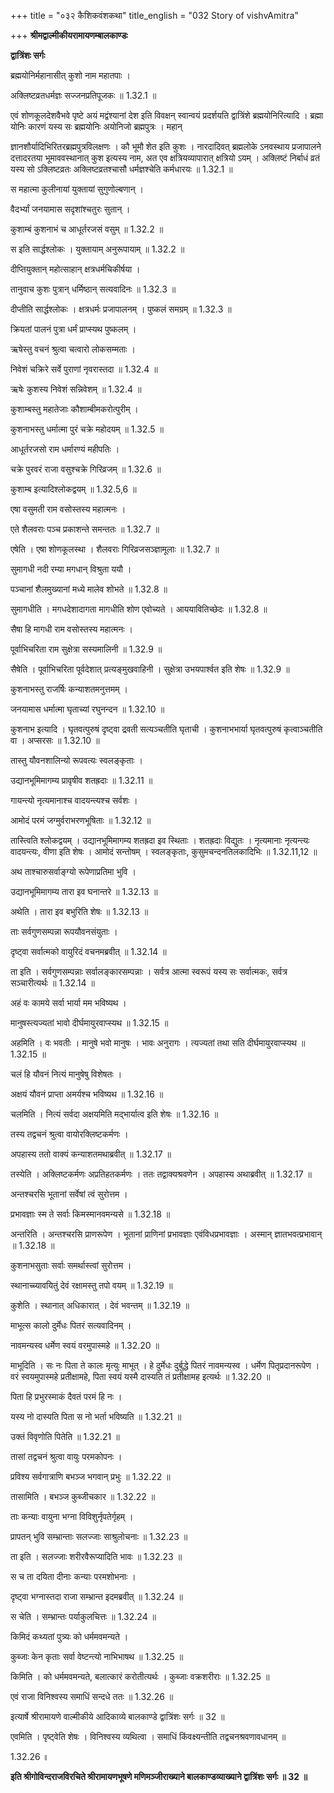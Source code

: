 +++
title = "०३२ कैशिकवंशकथा"
title_english = "032 Story of vishvAmitra"

+++
**श्रीमद्वाल्मीकीयरामायणम्बालकाण्डः**

**द्वात्रिंशः सर्गः**

ब्रह्मयोनिर्महानासीत् कुशो नाम महातपाः ।

अक्लिष्टव्रतधर्मज्ञः सज्जनप्रतिपूजकः ॥ 1.32.1 ॥

एवं शोणकूलदेशवैभवे पृष्टे अयं मद्वंश्यानां देश इति विवक्षन् स्वान्वयं प्रदर्शयति द्वात्रिंशे ब्रह्मयोनिरित्यादि । ब्रह्मा योनिः कारणं यस्य सः ब्रह्मयोनिः अयोनिजो ब्रह्मपुत्रः । महान्

ज्ञानशौर्यादिभिरितरब्रह्मपुत्रविलक्षणः । कौ भूमौ शेत इति कुशः । नारदादिवत् ब्रह्मलोके ऽनवस्थाय प्रजापालने दत्तादरतया भूमाववस्थानात् कुश इत्यस्य नाम, अत एव क्षत्रियव्यापारात् क्षत्रियो ऽयम् । अक्लिष्टं निर्बाधं व्रतं यस्य सो ऽक्लिष्टव्रतः अक्लिष्टव्रतश्चासौ धर्मज्ञश्चेति कर्मधारयः ॥ 1.32.1 ॥

स महात्मा कुलीनायां युक्तायां सुगुणोल्बणान् ।

वैदर्भ्यां जनयामास सदृशांश्चतुरः सुतान् ।

कुशाम्बं कुशनाभं च आधूर्तरजसं वसुम् ॥ 1.32.2 ॥

स इति सार्द्धश्लोकः । युक्तायाम् अनुरूपायाम् ॥ 1.32.2 ॥

दीप्तियुक्तान् महोत्साहान् क्षत्रधर्मचिकीर्षया ।

तानुवाच कुशः पुत्रान् धर्मिष्ठान् सत्यवादिनः ॥ 1.32.3 ॥

दीप्तीति सार्द्धश्लोकः । क्षत्रधर्मः प्रजापालनम् । पुष्कलं समग्रम् ॥ 1.32.3 ॥

क्रियतां पालनं पुत्रा धर्मं प्राप्स्यथ पुष्कलम् ।

ऋषेस्तु वचनं श्रुत्वा चत्वारो लोकसम्मताः ।

निवेशं चक्रिरे सर्वे पुराणां नृवरास्तदा ॥ 1.32.4 ॥

ऋषेः कुशस्य निवेशं सन्निवेशम् ॥ 1.32.4 ॥

कुशाम्बस्तु महातेजाः कौशाम्बीमकरोत्पुरीम् ।

कुशनाभस्तु धर्मात्मा पुरं चक्रे महोदयम् ॥ 1.32.5 ॥

आधूर्तरजसो राम धर्मारण्यं महीपतिः ।

चक्रे पुरवरं राजा वसुश्चक्रे गिरिव्रजम् ॥ 1.32.6 ॥

कुशाम्ब इत्यादिश्लोकद्वयम् ॥ 1.32.5,6 ॥

एषा वसुमती राम वसोस्तस्य महात्मनः ।

एते शैलवराः पञ्च प्रकाशन्ते समन्ततः ॥ 1.32.7 ॥

एषेति । एषा शोणकूलस्था । शैलवराः गिरिव्रजसञ्ज्ञामूलाः ॥ 1.32.7 ॥

सुमागधी नदी रम्या मगधान् विश्रुता ययौ ।

पञ्चानां शैलमुख्यानां मध्ये मालेव शोभते ॥ 1.32.8 ॥

सुमागधीति । मगधदेशादागता मागधीति शोण एवोच्यते । आययावितिच्छेदः ॥ 1.32.8 ॥

सैषा हि मागधी राम वसोस्तस्य महात्मनः ।

पूर्वाभिचरिता राम सुक्षेत्रा सस्यमालिनी ॥ 1.32.9 ॥

सैषेति । पूर्वाभिचरिता पूर्वदेशात् प्रत्यङ्मुखवाहिनी । सुक्षेत्रा उभयपार्श्वत इति शेषः ॥ 1.32.9 ॥

कुशनाभस्तु राजर्षिः कन्याशतमनुत्तमम् ।

जनयामास धर्मात्मा घृताच्यां रघुनन्दन ॥ 1.32.10 ॥

कुशनाभ इत्यादि । घृतवत्पुरुषं दृष्ट्वा द्रवती सत्यञ्चतीति घृताची । कुशनाभभार्या घृतवत्पुरुषं कृत्वाञ्चतीति वा । अप्सरसः ॥ 1.32.10 ॥

तास्तु यौवनशालिन्यो रूपवत्यः स्वलङ्कृताः ।

उद्यानभूमिमागम्य प्रावृषीव शतह्रदाः ॥ 1.32.11 ॥

गायन्त्यो नृत्यमानाश्च वादयन्त्यश्च सर्वशः ।

आमोदं परमं जग्मुर्वराभरणभूषिताः ॥ 1.32.12 ॥

तास्त्विति श्लोकद्वयम् । उद्यानभूमिमागम्य शतह्रदा इव स्थिताः । शतह्रदाः विद्युतः । नृत्यमानाः नृत्यन्त्यः वादयन्त्यः, वीणा इति शेषः । आमोदं सन्तोषम् । स्वलङ्कृताः, कुसुमचन्दनतिलकादिभिः ॥ 1.32.11,12 ॥

अथ ताश्चारुसर्वाङ्ग्यो रूपेणाप्रतिमा भुवि ।

उद्यानभूमिमागम्य तारा इव घनान्तरे ॥ 1.32.13 ॥

अथेति । तारा इव बभुरिति शेषः ॥ 1.32.13 ॥

ताः सर्वगुणसम्पन्ना रूपयौवनसंयुताः ।

दृष्ट्वा सर्वात्मको वायुरिदं वचनमब्रवीत् ॥ 1.32.14 ॥

ता इति । सर्वगुणसम्पन्नाः सर्वालङ्कारसम्पन्नाः । सर्वत्र आत्मा स्वरूपं यस्य सः सर्वात्मकः, सर्वत्र सञ्चारीत्यर्थः ॥ 1.32.14 ॥

अहं वः कामये सर्वा भार्या मम भविष्यथ ।

मानुषस्त्यज्यतां भावो दीर्घमायुरवाप्स्यथ ॥ 1.32.15 ॥

अहमिति । वः भवतीः । मानुषे भवो मानुषः । भावः अनुरागः । त्यज्यतां तथा सति दीर्घमायुरवाप्स्यथ ॥ 1.32.15 ॥

चलं हि यौवनं नित्यं मानुषेषु विशेषतः ।

अक्षयं यौवनं प्राप्ता अमर्यश्च भविष्यथ ॥ 1.32.16 ॥

चलमिति । नित्यं सर्वदा अक्षयमिति मद्भार्यात्व इति शेषः ॥ 1.32.16 ॥

तस्य तद्वचनं श्रुत्वा वायोरक्लिष्टकर्मणः ।

अपहास्य ततो वाक्यं कन्याशतमथाब्रवीत् ॥ 1.32.17 ॥

तस्येति । अक्लिष्टकर्मणः अप्रतिहतकर्मणः । ततः तद्वाक्यश्रवणेन । अपहास्य अथाब्रवीत् ॥ 1.32.17 ॥

अन्तश्चरसि भूतानां सर्वेषां त्वं सुरोत्तम ।

प्रभावज्ञाः स्म ते सर्वाः किमस्मानवमन्यसे ॥ 1.32.18 ॥

अन्तरिति । अन्तश्चरसि प्राणरूपेण । भूतानां प्राणिनां प्रभावज्ञाः एवंविधप्रभावज्ञाः । अस्मान् ज्ञातभवत्प्रभावान् ॥ 1.32.18 ॥

कुशनाभसुताः सर्वाः समर्थास्त्वां सुरोत्तम ।

स्थानाच्च्यावयितुं देवं रक्षामस्तु तपो वयम् ॥ 1.32.19 ॥

कुशेति । स्थानात् अधिकारात् । देवं भवन्तम् ॥ 1.32.19 ॥

माभूत्स कालो दुर्मेधः पितरं सत्यवादिनम् ।

नावमन्यस्व धर्मेण स्वयं वरमुपास्महे ॥ 1.32.20 ॥

माभूदिति । सः नः पिता ते कालः मृत्युः माभूत् । हे दुर्मेधः दुर्बुद्धे पितरं नावमन्यस्व । धर्मेण पितृप्रदानरूपेण । वरं स्वयमुपास्महे प्रतीक्षामहे, पिता स्वयं यस्मै दास्यति तं प्रतीक्षामह इत्यर्थः ॥ 1.32.20 ॥

पिता हि प्रभुरस्माकं दैवतं परमं हि नः ।

यस्य नो दास्यति पिता स नो भर्ता भविष्यति ॥ 1.32.21 ॥

उक्तं विवृणोति पितेति ॥ 1.32.21 ॥

तासां तद्वचनं श्रुत्वा वायुः परमकोपनः ।

प्रविश्य सर्वगात्राणि बभञ्ज भगवान् प्रभुः ॥ 1.32.22 ॥

तासामिति । बभञ्ज कुब्जीचकार ॥ 1.32.22 ॥

ताः कन्याः वायुना भग्ना विविशुर्नृपतेर्गृहम् ।

प्रापतन् भुवि सम्भ्रान्ताः सलज्जाः साश्रुलोचनाः ॥ 1.32.23 ॥

ता इति । सलज्जाः शरीरवैरूप्यादिति भावः ॥ 1.32.23 ॥

स च ता दयिता दीनाः कन्याः परमशोभनाः ।

दृष्ट्वा भग्नास्तदा राजा सम्भ्रान्त इदमब्रवीत् ॥ 1.32.24 ॥

स चेति । सम्भ्रान्तः पर्याकुलचित्तः ॥ 1.32.24 ॥

किमिदं कथ्यतां पुत्र्यः को धर्ममवमन्यते ।

कुब्जाः केन कृताः सर्वा वेष्टन्त्यो नाभिभाषथ ॥ 1.32.25 ॥

किमिति । को धर्ममवमन्यते, बलात्कारं करोतीत्यर्थः । कुब्जाः वक्रशरीराः ॥ 1.32.25 ॥

एवं राजा विनिश्वस्य समाधिं सन्दधे ततः ॥ 1.32.26 ॥

इत्यार्षे श्रीरामायणे वाल्मीकीये आदिकाव्ये बालकाण्डे द्वात्रिंशः सर्गः ॥ 32 ॥

एवमिति । पृष्ट्वेति शेषः । विनिश्वस्य व्यथित्वा । समाधिं किंवक्ष्यन्तीति तद्वचनश्रवणावधानम् ॥

1.32.26 ॥

**इति श्रीगोविन्दराजविरचिते श्रीरामायणभूषणे मणिमञ्जीराख्याने बालकाण्डव्याख्याने द्वात्रिंशः सर्गः ॥ 32 ॥**
